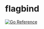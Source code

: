 # flagbind

[![Go Reference](https://pkg.go.dev/badge/github.com/goinsane/flagbind.svg)](https://pkg.go.dev/github.com/goinsane/flagbind)

